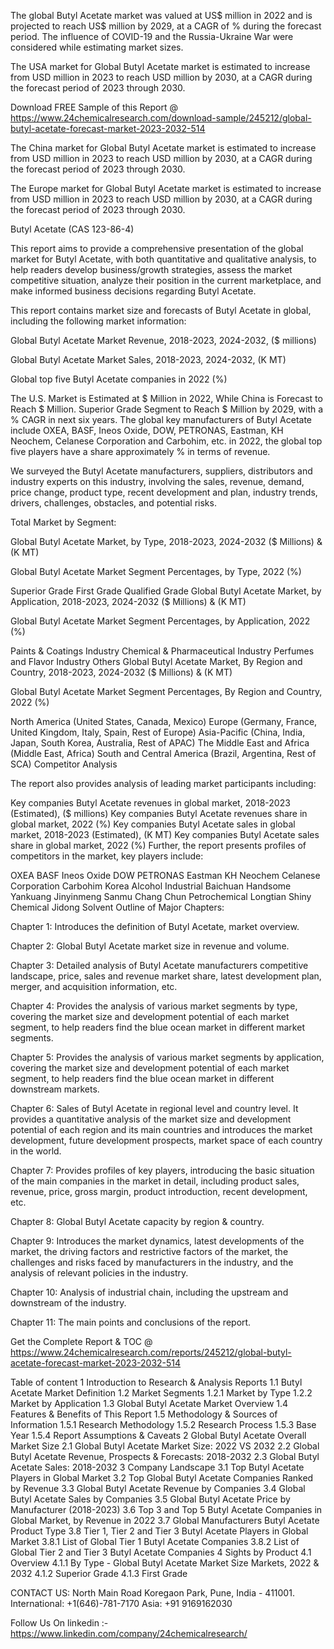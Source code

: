 The global Butyl Acetate market was valued at US$ million in 2022 and is projected to reach US$ million by 2029, at a CAGR of % during the forecast period. The influence of COVID-19 and the Russia-Ukraine War were considered while estimating market sizes.

The USA market for Global Butyl Acetate market is estimated to increase from USD million in 2023 to reach USD million by 2030, at a CAGR during the forecast period of 2023 through 2030.

Download FREE Sample of this Report @ https://www.24chemicalresearch.com/download-sample/245212/global-butyl-acetate-forecast-market-2023-2032-514

The China market for Global Butyl Acetate market is estimated to increase from USD million in 2023 to reach USD million by 2030, at a CAGR during the forecast period of 2023 through 2030.

The Europe market for Global Butyl Acetate market is estimated to increase from USD million in 2023 to reach USD million by 2030, at a CAGR during the forecast period of 2023 through 2030.

Butyl Acetate (CAS 123-86-4)

This report aims to provide a comprehensive presentation of the global market for Butyl Acetate, with both quantitative and qualitative analysis, to help readers develop business/growth strategies, assess the market competitive situation, analyze their position in the current marketplace, and make informed business decisions regarding Butyl Acetate.

This report contains market size and forecasts of Butyl Acetate in global, including the following market information:

Global Butyl Acetate Market Revenue, 2018-2023, 2024-2032, ($ millions)

Global Butyl Acetate Market Sales, 2018-2023, 2024-2032, (K MT)

Global top five Butyl Acetate companies in 2022 (%)

The U.S. Market is Estimated at $ Million in 2022, While China is Forecast to Reach $ Million.
Superior Grade Segment to Reach $ Million by 2029, with a % CAGR in next six years.
The global key manufacturers of Butyl Acetate include OXEA, BASF, Ineos Oxide, DOW, PETRONAS, Eastman, KH Neochem, Celanese Corporation and Carbohim, etc. in 2022, the global top five players have a share approximately % in terms of revenue.

We surveyed the Butyl Acetate manufacturers, suppliers, distributors and industry experts on this industry, involving the sales, revenue, demand, price change, product type, recent development and plan, industry trends, drivers, challenges, obstacles, and potential risks.

Total Market by Segment:

Global Butyl Acetate Market, by Type, 2018-2023, 2024-2032 ($ Millions) & (K MT)

Global Butyl Acetate Market Segment Percentages, by Type, 2022 (%)

Superior Grade
First Grade
Qualified Grade
Global Butyl Acetate Market, by Application, 2018-2023, 2024-2032 ($ Millions) & (K MT)

Global Butyl Acetate Market Segment Percentages, by Application, 2022 (%)

Paints & Coatings Industry
Chemical & Pharmaceutical Industry
Perfumes and Flavor Industry
Others
Global Butyl Acetate Market, By Region and Country, 2018-2023, 2024-2032 ($ Millions) & (K MT)

Global Butyl Acetate Market Segment Percentages, By Region and Country, 2022 (%)

North America (United States, Canada, Mexico)
Europe (Germany, France, United Kingdom, Italy, Spain, Rest of Europe)
Asia-Pacific (China, India, Japan, South Korea, Australia, Rest of APAC)
The Middle East and Africa (Middle East, Africa)
South and Central America (Brazil, Argentina, Rest of SCA)
Competitor Analysis

The report also provides analysis of leading market participants including:

Key companies Butyl Acetate revenues in global market, 2018-2023 (Estimated), ($ millions)
Key companies Butyl Acetate revenues share in global market, 2022 (%)
Key companies Butyl Acetate sales in global market, 2018-2023 (Estimated), (K MT)
Key companies Butyl Acetate sales share in global market, 2022 (%)
Further, the report presents profiles of competitors in the market, key players include:

OXEA
BASF
Ineos Oxide
DOW
PETRONAS
Eastman
KH Neochem
Celanese Corporation
Carbohim
Korea Alcohol Industrial
Baichuan
Handsome
Yankuang
Jinyinmeng
Sanmu
Chang Chun Petrochemical
Longtian
Shiny Chemical
Jidong Solvent
Outline of Major Chapters:

Chapter 1: Introduces the definition of Butyl Acetate, market overview.

Chapter 2: Global Butyl Acetate market size in revenue and volume.

Chapter 3: Detailed analysis of Butyl Acetate manufacturers competitive landscape, price, sales and revenue market share, latest development plan, merger, and acquisition information, etc.

Chapter 4: Provides the analysis of various market segments by type, covering the market size and development potential of each market segment, to help readers find the blue ocean market in different market segments.

Chapter 5: Provides the analysis of various market segments by application, covering the market size and development potential of each market segment, to help readers find the blue ocean market in different downstream markets.

Chapter 6: Sales of Butyl Acetate in regional level and country level. It provides a quantitative analysis of the market size and development potential of each region and its main countries and introduces the market development, future development prospects, market space of each country in the world.

Chapter 7: Provides profiles of key players, introducing the basic situation of the main companies in the market in detail, including product sales, revenue, price, gross margin, product introduction, recent development, etc.

Chapter 8: Global Butyl Acetate capacity by region & country.

Chapter 9: Introduces the market dynamics, latest developments of the market, the driving factors and restrictive factors of the market, the challenges and risks faced by manufacturers in the industry, and the analysis of relevant policies in the industry.

Chapter 10: Analysis of industrial chain, including the upstream and downstream of the industry.

Chapter 11: The main points and conclusions of the report.

Get the Complete Report & TOC @ https://www.24chemicalresearch.com/reports/245212/global-butyl-acetate-forecast-market-2023-2032-514

Table of content
1 Introduction to Research & Analysis Reports
1.1 Butyl Acetate Market Definition
1.2 Market Segments
1.2.1 Market by Type
1.2.2 Market by Application
1.3 Global Butyl Acetate Market Overview
1.4 Features & Benefits of This Report
1.5 Methodology & Sources of Information
1.5.1 Research Methodology
1.5.2 Research Process
1.5.3 Base Year
1.5.4 Report Assumptions & Caveats
2 Global Butyl Acetate Overall Market Size
2.1 Global Butyl Acetate Market Size: 2022 VS 2032
2.2 Global Butyl Acetate Revenue, Prospects & Forecasts: 2018-2032
2.3 Global Butyl Acetate Sales: 2018-2032
3 Company Landscape
3.1 Top Butyl Acetate Players in Global Market
3.2 Top Global Butyl Acetate Companies Ranked by Revenue
3.3 Global Butyl Acetate Revenue by Companies
3.4 Global Butyl Acetate Sales by Companies
3.5 Global Butyl Acetate Price by Manufacturer (2018-2023)
3.6 Top 3 and Top 5 Butyl Acetate Companies in Global Market, by Revenue in 2022
3.7 Global Manufacturers Butyl Acetate Product Type
3.8 Tier 1, Tier 2 and Tier 3 Butyl Acetate Players in Global Market
3.8.1 List of Global Tier 1 Butyl Acetate Companies
3.8.2 List of Global Tier 2 and Tier 3 Butyl Acetate Companies
4 Sights by Product
4.1 Overview
4.1.1 By Type - Global Butyl Acetate Market Size Markets, 2022 & 2032
4.1.2 Superior Grade
4.1.3 First Grade

CONTACT US:
North Main Road Koregaon Park, Pune, India - 411001.
International: +1(646)-781-7170
Asia: +91 9169162030

Follow Us On linkedin :- https://www.linkedin.com/company/24chemicalresearch/
